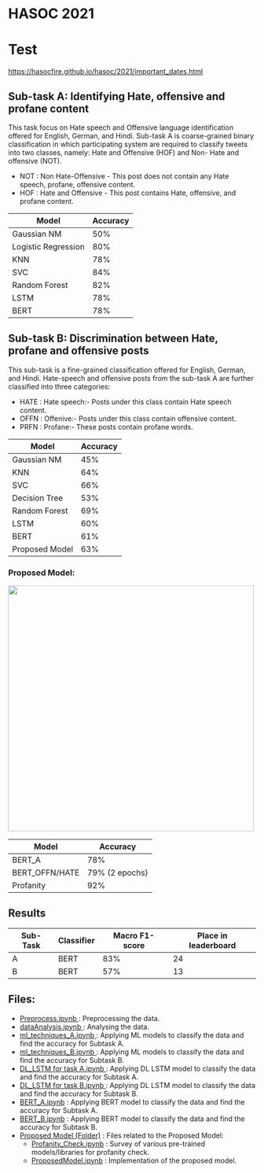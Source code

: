 # HASOC 2021
# Test
https://hasocfire.github.io/hasoc/2021/important_dates.html
  
## Sub-task A: Identifying Hate, offensive and profane content
This task focus on Hate speech and Offensive language identification offered for English, German, and Hindi. Sub-task A is coarse-grained binary classification in which participating system are required to classify tweets into two classes, namely: Hate and Offensive (HOF) and Non- Hate and offensive (NOT).

* NOT :
Non Hate-Offensive - This post does not contain any Hate speech, profane, offensive content.
* HOF :
Hate and Offensive - This post contains Hate, offensive, and profane content.

Model | Accuracy
------------- | -------------
Gaussian NM  | 50%
Logistic Regression  | 80%
KNN | 78%
SVC | 84%
Random Forest  | 82%
LSTM | 78%
BERT  | 78%


## Sub-task B: Discrimination between Hate, profane and offensive posts
This sub-task is a fine-grained classification offered for English, German, and Hindi. Hate-speech and offensive posts from the sub-task A are further classified into three categories:

* HATE :
Hate speech:- Posts under this class contain Hate speech content.
* OFFN :
Offenive:- Posts under this class contain offensive content.
* PRFN :
Profane:- These posts contain profane words.

Model | Accuracy
------------- | -------------
Gaussian NM  | 45%
KNN | 64%
SVC | 66%
Decision Tree | 53%
Random Forest  | 69%
LSTM | 60%
BERT  | 61%
Proposed Model  | 63%

### Proposed Model:
<img width="500px" src="https://user-images.githubusercontent.com/68152189/131232896-2c644a64-13e0-4d8c-a1dc-5b5b7adc2ea6.png">

Model | Accuracy
------------- | -------------
BERT_A  | 78%
BERT_OFFN/HATE  | 79% (2 epochs)
Profanity  | 92%


## Results


Sub-Task    |     Classifier      |   Macro F1-score   | Place in leaderboard 
------------|---------------------|--------------------|--------------------
A  | BERT | 83% | 24
B  | BERT | 57% | 13


## Files: 

* <a href="./Preprocess.ipynb"> Preprocess.ipynb </a> : Preprocessing the data.
* <a href="./dataAnalysis.ipynb"> dataAnalysis.ipynb </a> : Analysing the data.
* <a href="./Subtask A/ml_techniques_A.ipynb">ml_techniques_A.ipynb </a> : Applying ML models to classify the data and find the accuracy for Subtask A.
* <a href="./Subtask B/ml_techniques_B.ipynb">ml_techniques_B.ipynb </a> : Applying ML models to classify the data and find the accuracy for Subtask B.
* <a href="./Subtask A/DL_LSTM for task A.ipynb">DL_LSTM for task A.ipynb </a> : Applying DL LSTM model to classify the data and find the accuracy for Subtask A.
* <a href="./Subtask B/DL_LSTM for task B.ipynb">DL_LSTM for task B.ipynb </a> : Applying DL LSTM model to classify the data and find the accuracy for Subtask B.
* <a href="./Subtask A/BERT_A.ipynb">BERT_A.ipynb</a> : Applying BERT model to classify the data and find the accuracy for Subtask A.
* <a href="./Subtask B/BERT_B.ipynb">BERT_B.ipynb</a> : Applying BERT model to classify the data and find the accuracy for Subtask B.
* <a href="./Subtask B/Proposed Model">Proposed Model (Folder)</a> : Files related to the Proposed Model:
  * <a href="./Subtask B/Proposed Model/Profanity_Check.ipynb">Profanity_Check.ipynb</a> : Survey of various pre-trained models/libraries for profanity check.
  * <a href="./Subtask B/Proposed Model/ProposedModel.ipynb">ProposedModel.ipynb</a> : Implementation of the proposed model.

